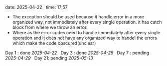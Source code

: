 date: 2025-04-22  
time: 17:57  

- The exception should be used because it handle error in a more organized way, not immediately after every single operation. it has catch block from where we throw an error.
- Where as the error codes need to handle immediately after every single operation and it does not have any organized way to handel the errors which make the code obscured(unclear)

Day 1 : done *2025-04-22*  
Day 3 : done *2025-04-25*  
Day 7 : pending *2025-04-29*  
Day 21: pending *2025-05-13*